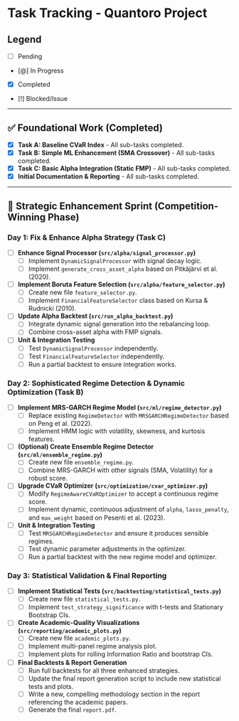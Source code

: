 # Task Tracking - Quantoro Project

## Legend
- [ ] Pending
- [@] In Progress
- [x] Completed
- [!] Blocked/Issue

---

## ✅ Foundational Work (Completed)

- [x] **Task A: Baseline CVaR Index** - All sub-tasks completed.
- [x] **Task B: Simple ML Enhancement (SMA Crossover)** - All sub-tasks completed.
- [x] **Task C: Basic Alpha Integration (Static FMP)** - All sub-tasks completed.
- [x] **Initial Documentation & Reporting** - All sub-tasks completed.

---

## 🚀 Strategic Enhancement Sprint (Competition-Winning Phase)

### Day 1: Fix & Enhance Alpha Strategy (Task C)

- [ ] **Enhance Signal Processor (`src/alpha/signal_processor.py`)**
  - [ ] Implement `DynamicSignalProcessor` with signal decay logic.
  - [ ] Implement `generate_cross_asset_alpha` based on Pitkäjärvi et al. (2020).
- [ ] **Implement Boruta Feature Selection (`src/alpha/feature_selector.py`)**
  - [ ] Create new file `feature_selector.py`.
  - [ ] Implement `FinancialFeatureSelector` class based on Kursa & Rudnicki (2010).
- [ ] **Update Alpha Backtest (`src/run_alpha_backtest.py`)**
  - [ ] Integrate dynamic signal generation into the rebalancing loop.
  - [ ] Combine cross-asset alpha with FMP signals.
- [ ] **Unit & Integration Testing**
  - [ ] Test `DynamicSignalProcessor` independently.
  - [ ] Test `FinancialFeatureSelector` independently.
  - [ ] Run a partial backtest to ensure integration works.

### Day 2: Sophisticated Regime Detection & Dynamic Optimization (Task B)

- [ ] **Implement MRS-GARCH Regime Model (`src/ml/regime_detector.py`)**
  - [ ] Replace existing `RegimeDetector` with `MRSGARCHRegimeDetector` based on Peng et al. (2022).
  - [ ] Implement HMM logic with volatility, skewness, and kurtosis features.
- [ ] **(Optional) Create Ensemble Regime Detector (`src/ml/ensemble_regime.py`)**
  - [ ] Create new file `ensemble_regime.py`.
  - [ ] Combine MRS-GARCH with other signals (SMA, Volatility) for a robust score.
- [ ] **Upgrade CVaR Optimizer (`src/optimization/cvar_optimizer.py`)**
  - [ ] Modify `RegimeAwareCVaROptimizer` to accept a continuous regime score.
  - [ ] Implement dynamic, continuous adjustment of `alpha`, `lasso_penalty`, and `max_weight` based on Pesenti et al. (2023).
- [ ] **Unit & Integration Testing**
  - [ ] Test `MRSGARCHRegimeDetector` and ensure it produces sensible regimes.
  - [ ] Test dynamic parameter adjustments in the optimizer.
  - [ ] Run a partial backtest with the new regime model and optimizer.

### Day 3: Statistical Validation & Final Reporting

- [ ] **Implement Statistical Tests (`src/backtesting/statistical_tests.py`)**
  - [ ] Create new file `statistical_tests.py`.
  - [ ] Implement `test_strategy_significance` with t-tests and Stationary Bootstrap CIs.
- [ ] **Create Academic-Quality Visualizations (`src/reporting/academic_plots.py`)**
  - [ ] Create new file `academic_plots.py`.
  - [ ] Implement multi-panel regime analysis plot.
  - [ ] Implement plots for rolling Information Ratio and bootstrap CIs.
- [ ] **Final Backtests & Report Generation**
  - [ ] Run full backtests for all three enhanced strategies.
  - [ ] Update the final report generation script to include new statistical tests and plots.
  - [ ] Write a new, compelling methodology section in the report referencing the academic papers.
  - [ ] Generate the final `report.pdf`.
